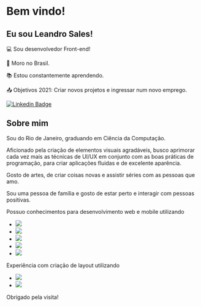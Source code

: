 # Bem vindo!

 

## Eu sou Leandro Sales!

 

:computer: Sou desenvolvedor Front-end!

:house_with_garden: Moro no Brasil.

:books: Estou constantemente aprendendo.

:outbox_tray: Objetivos 2021: Criar novos projetos e ingressar num novo emprego.

[![Linkedin Badge](https://img.shields.io/badge/-LinkedIn-blue?style=flat-square&logo=Linkedin&logoColor=white&link=https://www.linkedin.com/in/leandrossales/)](https://www.linkedin.com/in/leandrossales/)

## Sobre mim

Sou do Rio de Janeiro, graduando em Ciência da Computação.

Aficionado pela criação de elementos visuais agradáveis, busco aprimorar cada vez mais as técnicas de UI/UX em conjunto com as boas práticas de programação, para criar aplicações fluidas e de excelente aparência.

Gosto de artes, de criar coisas novas e assistir séries com as pessoas que amo.

Sou uma pessoa de família e gosto de estar perto e interagir com pessoas positivas.

Possuo conhecimentos para desenvolvimento web e mobile utilizando
- <img src="https://img.shields.io/badge/React-20232A?style=for-the-badge&logo=react&logoColor=61DAFB"/>
- <img src="https://img.shields.io/badge/JavaScript-F7DF1E?style=for-the-badge&logo=javascript&logoColor=black"/>
- <img src="https://img.shields.io/badge/CSS3-1572B6?style=for-the-badge&logo=css3&logoColor=white"/>
- <img src="https://img.shields.io/badge/Sass-CC6699?style=for-the-badge&logo=sass&logoColor=white" /> 
- <img src="https://img.shields.io/badge/HTML5-E34F26?style=for-the-badge&logo=html5&logoColor=white"/>

Experiência com criação de layout utilizando
- <img src="https://img.shields.io/badge/Adobe%20XD-FF61F6?style=for-the-badge&logo=Adobe%20XD&logoColor=white"/>
- <img src="https://img.shields.io/badge/Figma-F24E1E?style=for-the-badge&logo=figma&logoColor=white"/>

 Obrigado pela visita!
